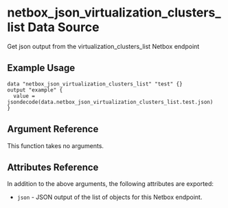 # netbox\_json\_virtualization\_clusters\_list Data Source

Get json output from the virtualization_clusters_list Netbox endpoint

## Example Usage

```hcl
data "netbox_json_virtualization_clusters_list" "test" {}
output "example" {
  value = jsondecode(data.netbox_json_virtualization_clusters_list.test.json)
}
```

## Argument Reference

This function takes no arguments.

## Attributes Reference

In addition to the above arguments, the following attributes are exported:
* ``json`` - JSON output of the list of objects for this Netbox endpoint.

